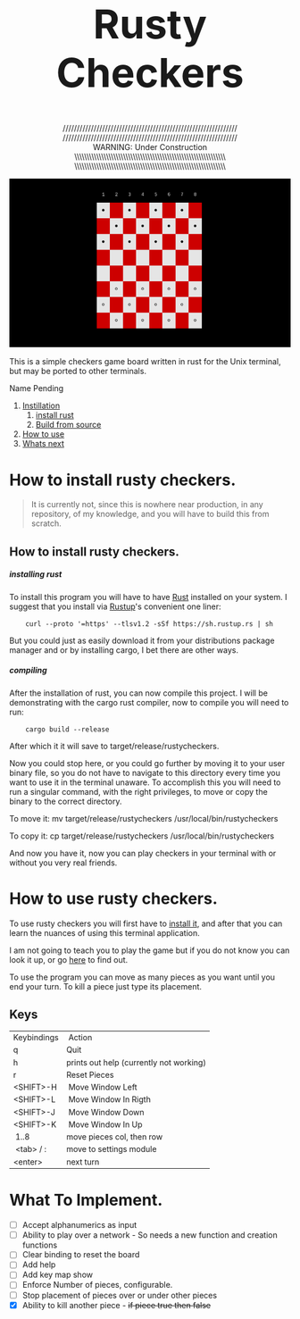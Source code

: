 <!-- https://codinhood.com/nano/git/center-images-text-github-readme-->
<h1 align="center" style="font-size:72px">Rusty Checkers</h1>

<p align="center">
//////////////////////////////////////////////////////////////
//////////////////////////////////////////////////////////////<br>
WARNING: Under Construction<br>
\\\\\\\\\\\\\\\\\\\\\\\\\\\\\\\\\\\\\\\\\\\\\\\\\\\\\\\\\\\\\\
\\\\\\\\\\\\\\\\\\\\\\\\\\\\\\\\\\\\\\\\\\\\\\\\\\\\\\\\\\\\\\
</p>



<!--https://stackoverflow.com/questions/12090472/how-do-i-center-an-image-in-the-readme-md-file-on-github-->
<p align="center">
        <img src="./topreadmepicture.png" alt="image">
</p>


This is a simple checkers game board written in rust for the Unix terminal, but
may be ported to other terminals.

Name Pending

1. [Instillation](#install)
    1. [install rust](#install)
    1. [Build from source](#building)
2. [How to use](#use)
3. [Whats next](#future)


# How to install rusty checkers.<a name="install"></a>

> It is currently not, since this is nowhere near production, in any
> repository, of my knowledge, and you will have to build this from scratch.


## How to install rusty checkers.<a name="install"></a>

<h5>installing rust</h5><a name="getrust"></a>

To install this program you will have to have [Rust](https://www.rust-lang.org/) 
installed on your system.
I suggest that you install via [Rustup](https://rustup.rs/)'s convenient one
liner:

        curl --proto '=https' --tlsv1.2 -sSf https://sh.rustup.rs | sh

But you could just as easily download it from your distributions package manager
and or by installing cargo, I bet there are other ways.


<h5>compiling</h5><a name="building"></a>

After the installation of rust, you can now compile this project.
I will be demonstrating with the cargo rust compiler, now to compile you will
need to run:

        cargo build --release

After which it it will save to target/release/rustycheckers.

Now you could stop here, or you could go further by moving it to your user binary
file, so you do not have to navigate to this directory every time you want to
use it in the terminal unaware. To accomplish this you will need to run a
singular command, with the right privileges, to move or copy the binary to the
correct directory.

To move it:
        mv target/release/rustycheckers /usr/local/bin/rustycheckers

To copy it:
        cp target/release/rustycheckers /usr/local/bin/rustycheckers

And now you have it, now you can play checkers in your terminal with or without
you very real friends.


# How to use rusty checkers.<a name="use"></a>

To use rusty checkers you will first have to [install it](#install), and after
that you can learn the nuances of using this terminal application.

I am not going to teach you to play the game but if you do not know you can look
it up, or go [here](https://duckduckgo.com/) to find out.

To use the program you can move as many pieces as you want until you end your
turn. To kill a piece just type its placement.

## Keys<a name="keybinds"></a>

<p align="center">
<table>
<tbody>
        <tr>
                <td>Keybindings<br></td>
                <td>&nbsp;Action</td>
        </tr><tr>
                <td>q</td>
                <td>Quit <br></td>
        </tr><tr>
                <td>h <br></td>
                <td>prints out help (currently not working) <br></td>
        </tr><tr>
                <td>r<br></td>
                <td>Reset Pieces <br></td>
        </tr><tr>
                <td>&lt;SHIFT&gt;-H<br></td>
                <td>&nbsp;Move Window Left<br></td>
        </tr><tr>
                <td>&lt;SHIFT&gt;-L<br></td>
                <td>&nbsp;Move Window In Rigth<br></td>
        </tr><tr>
                <td>&lt;SHIFT&gt;-J<br></td>
                <td>&nbsp;Move Window Down<br></td>
        </tr><tr>
                <td>&lt;SHIFT&gt;-K<br></td>
                <td>&nbsp;Move Window In Up<br></td>
        </tr><tr>
                <td>&nbsp;1..8</td>
                <td>move pieces col, then row <br></td>
        </tr><tr>
                <td>&nbsp;&lt;tab&gt; / :<br></td>
                <td>move to settings module<br></td>
        </tr><tr>
                <td>&lt;enter&gt;</td>
                <td>next turn <br></td>
        </tr>
</tbody>
</table>
</p>


# What To Implement.<a name="future">

- [ ] Accept alphanumerics as input
- [ ] Ability to play over a network
        - So needs a new function and creation functions
- [ ] Clear binding to reset the board
- [ ] Add help
- [ ] Add key map show
- [ ] Enforce Number of pieces, configurable.
- [ ] Stop placement of pieces over or under other pieces 
- [X] Ability to kill another piece - ~~if piece true then false~~
